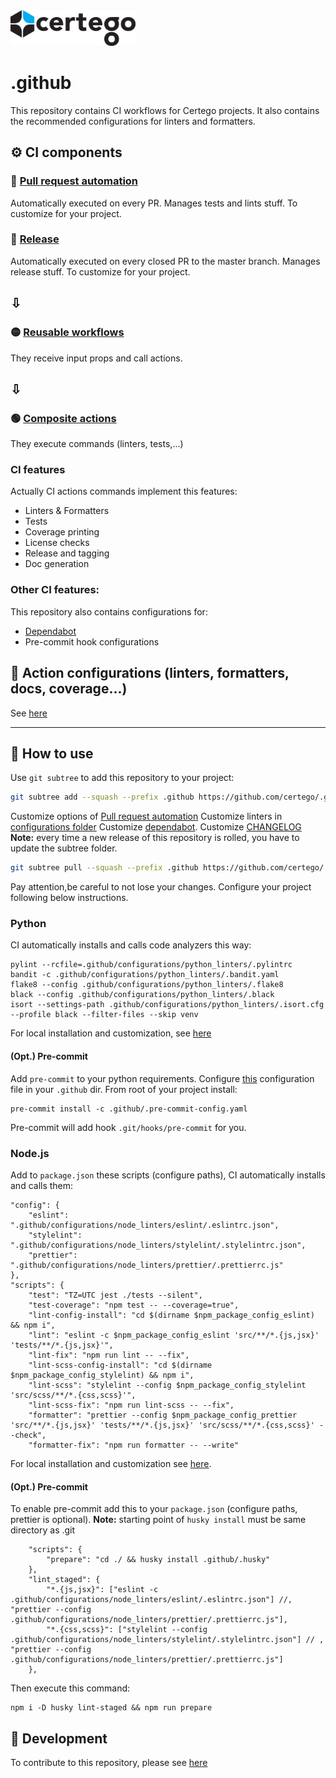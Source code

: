 <img src="Certego.png" alt="Certego" width="200" />

# .github

This repository contains CI workflows for Certego projects.
It also contains the recommended configurations for linters and formatters.

## ⚙️ CI components
### 🔴 [Pull request automation](workflows/pull_request_automation.yml)
Automatically executed on every PR. Manages tests and lints stuff. To customize for your project.
### 🔴 [Release](workflows/release.yml)
Automatically executed on every closed PR to the master branch. Manages release stuff. To customize for your project.
## ⇩
### 🟡 [Reusable workflows](workflows/)
They receive input props and call actions.
## ⇩
### 🟢 [Composite actions](actions/)
They execute commands (linters, tests,...)

### CI features
Actually CI actions commands implement this features:
- Linters & Formatters
- Tests
- Coverage printing
- License checks
- Release and tagging
- Doc generation

### Other CI features:
This repository also contains configurations for:
- [Dependabot](dependabot.yml)
- Pre-commit hook configurations

## 🧰 Action configurations (linters, formatters, docs, coverage...)
See [here](configurations/)

---

## 📖 How to use
Use `git subtree` to add this repository to your project:
```bash
git subtree add --squash --prefix .github https://github.com/certego/.github.git main  && rm -rf .github/.github
```
Customize options of [Pull request automation](workflows/pull_request_automation.yml)
Customize linters in [configurations folder](configurations/)
Customize [dependabot](dependabot.yml).
Customize [CHANGELOG](CHANGELOG.md)
**Note:** every time a new release of this repository is rolled, you have to update the subtree folder.
```bash
git subtree pull --squash --prefix .github https://github.com/certego/.github  main && rm -rf .github/.github

```
Pay attention,be careful to not lose your changes.
Configure your project following below instructions.

### Python
CI automatically installs and calls code analyzers this way:
```
pylint --rcfile=.github/configurations/python_linters/.pylintrc
bandit -c .github/configurations/python_linters/.bandit.yaml
flake8 --config .github/configurations/python_linters/.flake8
black --config .github/configurations/python_linters/.black
isort --settings-path .github/configurations/python_linters/.isort.cfg --profile black --filter-files --skip venv
```
For local installation and customization, see [here](configurations/python_linters/README.md)

#### (Opt.) Pre-commit
Add `pre-commit` to your python requirements.
Configure [this](.pre-commit-config.yaml) configuration file in your `.github` dir.
From root of your project install:
```
pre-commit install -c .github/.pre-commit-config.yaml
```
Pre-commit will add hook `.git/hooks/pre-commit` for you.

### Node.js
Add to `package.json` these scripts (configure paths), CI automatically installs and calls them:
```
"config": {
    "eslint": ".github/configurations/node_linters/eslint/.eslintrc.json",
    "stylelint": ".github/configurations/node_linters/stylelint/.stylelintrc.json",
    "prettier": ".github/configurations/node_linters/prettier/.prettierrc.js"
},
"scripts": {
    "test": "TZ=UTC jest ./tests --silent",
    "test-coverage": "npm test -- --coverage=true",
    "lint-config-install": "cd $(dirname $npm_package_config_eslint) && npm i",
    "lint": "eslint -c $npm_package_config_eslint 'src/**/*.{js,jsx}' 'tests/**/*.{js,jsx}'",
    "lint-fix": "npm run lint -- --fix",
    "lint-scss-config-install": "cd $(dirname $npm_package_config_stylelint) && npm i",
    "lint-scss": "stylelint --config $npm_package_config_stylelint 'src/scss/**/*.{css,scss}'",
    "lint-scss-fix": "npm run lint-scss -- --fix",
    "formatter": "prettier --config $npm_package_config_prettier 'src/**/*.{js,jsx}' 'tests/**/*.{js,jsx}' 'src/scss/**/*.{css,scss}' --check",
    "formatter-fix": "npm run formatter -- --write"
```
For local installation and customization see [here](configurations/node_linters/README.md).

#### (Opt.) Pre-commit
To enable pre-commit add this to your `package.json` (configure paths, prettier is optional).
**Note:** starting point of `husky install` must be same directory as .git
```
    "scripts": {
        "prepare": "cd ./ && husky install .github/.husky"
    },
    "lint_staged": {
        "*.{js,jsx}": ["eslint -c .github/configurations/node_linters/eslint/.eslintrc.json"] //, "prettier --config .github/configurations/node_linters/prettier/.prettierrc.js"],
        "*.{css,scss}": ["stylelint --config .github/configurations/node_linters/stylelint/.stylelintrc.json"] // , "prettier --config .github/configurations/node_linters/prettier/.prettierrc.js"]
    },
```
Then execute this command:
```
npm i -D husky lint-staged && npm run prepare
```


## 🔧 Development
To contribute to this repository, please see [here](README.dev.md)
